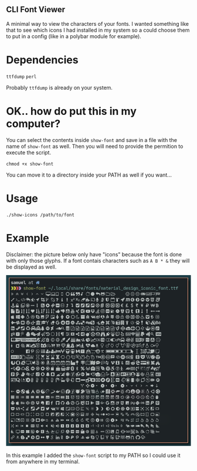 ## CLI Font Viewer

A minimal way to view the characters of your fonts.
I wanted something like that to see which icons I had installed in my system so a could choose them to put in a config (like in a polybar module for example).

# Dependencies
`ttfdump`
`perl`

Probably `ttfdump` is already on your system.

# OK.. how do put this in my computer?
You can select the contents inside `show-font` and save in a file with the name of `show-font` as well.
Then you will need to provide the permition to execute the script.
```
chmod +x show-font
```
You can move it to a directory inside your PATH as well if you want...

# Usage
```
./show-icons /path/to/font
```

# Example
Disclaimer: the picture below only have "icons" because the font is done with only those glyphs. If a font contais characters such as `A B * &` they will be displayed as well.

![alt text](screenshot.png "Example")

In this example I added the `show-font` script to my PATH so I could use it from anywhere in my terminal.
